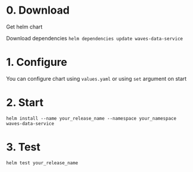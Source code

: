 # 0. Download
Get helm chart

Download dependencies
`helm dependencies update waves-data-service`

# 1. Configure
You can configure chart using `values.yaml` or using `set` argument on start

# 2. Start 
`helm install --name your_release_name --namespace your_namespace waves-data-service`

# 3. Test
`helm test your_release_name`